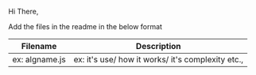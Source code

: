 Hi There,

Add the files in the readme in the below format

| Filename      | Description |
| ----------- | ----------- |
| ex: algname.js      | ex: it's use/ how it works/ it's complexity etc.,  |

